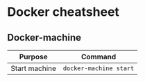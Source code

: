 # Docker cheatsheet

## Docker-machine

|    Purpose    |        Command         |
| ------------- | ---------------------- |
| Start machine | `docker-machine start` |
